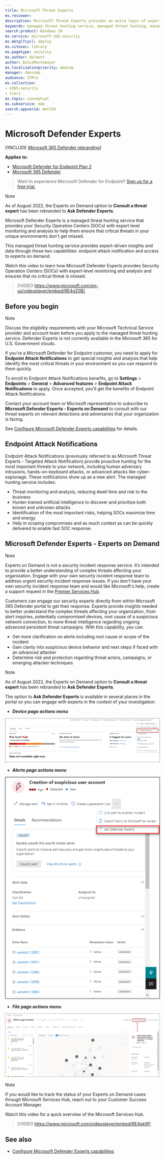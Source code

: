 ```yaml
---
title: Microsoft Threat Experts
ms.reviewer:
description: Microsoft Threat Experts provides an extra layer of expertise to Microsoft Defender for Endpoint.
keywords: managed threat hunting service, managed threat hunting, managed detection and response (MDR) service, MTE, Microsoft Threat Experts, endpoint attack notification, Endpoint Attack Notification, Ask Defender Experts
search.product: Windows 10
ms.service: microsoft-365-security
ms.mktglfcycl: deploy
ms.sitesec: library
ms.pagetype: security
ms.author: dolmont
author: DulceMontemayor
ms.localizationpriority: medium
manager: dansimp
audience: ITPro
ms.collection: 
- m365-security
- tier1
ms.topic: conceptual
ms.subservice: mde
search.appverid: met150
---
```


# Microsoft Defender Experts

[!INCLUDE [Microsoft 365 Defender rebranding](../../includes/microsoft-defender.md)]

**Applies to:**
- [Microsoft Defender for Endpoint Plan 2](https://go.microsoft.com/fwlink/p/?linkid=2154037)
- [Microsoft 365 Defender](https://go.microsoft.com/fwlink/?linkid=2118804)

> Want to experience Microsoft Defender for Endpoint? [Sign up for a free trial.](https://signup.microsoft.com/create-account/signup?products=7f379fee-c4f9-4278-b0a1-e4c8c2fcdf7e&ru=https://aka.ms/MDEp2OpenTrial?ocid=docs-wdatp-exposedapis-abovefoldlink)

> [!NOTE]
> As of August 2022, the Experts on Demand option to **Consult a threat expert** has been rebranded to **Ask Defender Experts**.

Microsoft Defender Experts is a managed threat hunting service that provides your Security Operation Centers (SOCs) with expert level monitoring and analysis to help them ensure that critical threats in your unique environments don't get missed.

This managed threat hunting service provides expert-driven insights and data through these two capabilities: endpoint attack notification and access to experts on demand.

Watch this video to learn how Microsoft Defender Experts provides Security Operation Centers (SOCs) with expert-level monitoring and analysis and ensures that no critical threat is missed. 
> [!VIDEO https://www.microsoft.com/en-us/videoplayer/embed/RE4qZ0B]

## Before you begin

> [!NOTE]
> Discuss the eligibility requirements with your Microsoft Technical Service provider and account team before you apply to the managed threat hunting service.
> Defender Experts is not currently available in the Microsoft 365 for U.S. Government clouds.

If you're a Microsoft Defender for Endpoint customer, you need to apply for **Endpoint Attack Notifications** to get special insights and analysis that help identify the most critical threats in your environment so you can respond to them quickly.

To enroll to Endpoint Attack Notifications benefits, go to **Settings** \> **Endpoints** \> **General** \> **Advanced features** \> **Endpoint Attack Notifications** to apply. Once accepted, you'll get the benefits of Endpoint Attack Notifications.

Contact your account team or Microsoft representative to subscribe to **Microsoft Defender Experts - Experts on Demand** to consult with our threat experts on relevant detections and adversaries that your organization is facing.

See [Configure Microsoft Defender Experts capabilities](/microsoft-365/security/defender-endpoint/configure-microsoft-threat-experts#before-you-begin) for details.

## Endpoint Attack Notifications

Endpoint Attack Notifications (previously referred to as Microsoft Threat Experts - Targeted Attack Notification) provide proactive hunting for the most important threats to your network, including human adversary intrusions, hands-on-keyboard attacks, or advanced attacks like cyber-espionage. These notifications show up as a new alert. The managed hunting service includes:

- Threat monitoring and analysis, reducing dwell time and risk to the business
- Hunter-trained artificial intelligence to discover and prioritize both known and unknown attacks
- Identification of the most important risks, helping SOCs maximize time and energy
- Help in scoping compromises and as much context as can be quickly delivered to enable fast SOC response.

## Microsoft Defender Experts - Experts on Demand
> [!NOTE]
> Experts on Demand is not a security incident response service. It’s intended to provide a better understanding of complex threats affecting your organization. Engage with your own security incident response team to address urgent security incident response issues. If you don't have your own security incident response team and would like Microsoft's help, create a support request in the [Premier Services Hub](/services-hub/).

Customers can engage our security experts directly from within Microsoft 365 Defender portal to get their response. Experts provide insights needed to better understand the complex threats affecting your organization, from alert inquiries, potentially compromised devices, root cause of a suspicious network connection, to more threat intelligence regarding ongoing advanced persistent threat campaigns. With this capability, you can:

- Get more clarification on alerts including root cause or scope of the incident
- Gain clarity into suspicious device behavior and next steps if faced with an advanced attacker
- Determine risk and protection regarding threat actors, campaigns, or emerging attacker techniques

> [!NOTE]
> As of August 2022, the Experts on Demand option to **Consult a threat expert** has been rebranded to **Ask Defender Experts**.

The option to **Ask Defender Experts** is available in several places in the portal so you can engage with experts in the context of your investigation:

- ***Device page actions menu***

![Screenshot of the Ask Defender Experts menu option in the Device page action menu in the Microsoft 365 Defender portal.](../../media/mte/device-page-actions-menu.png)

- ***Alerts page actions menu***

![Screenshot of the Ask Defender Experts menu option in the Alerts page action menu in the Microsoft 365 Defender portal.](../../media/mte/alerts-page-actions-menu.png)

- ***File page actions menu***

![Screenshot of the Ask Defender Experts menu option in the Incidents page action menu in the Microsoft 365 Defender portal.](../../media/mte/incidents-page-actions-menu.png)

> [!NOTE]
> If you would like to track the status of your Experts on Demand cases through Microsoft Services Hub, reach out to your Customer Success Account Manager.

Watch this video for a quick overview of the Microsoft Services Hub.

> [!VIDEO https://www.microsoft.com/videoplayer/embed/RE4pk9f]

## See also

- [Configure Microsoft Defender Experts capabilities](configure-microsoft-threat-experts.md)

